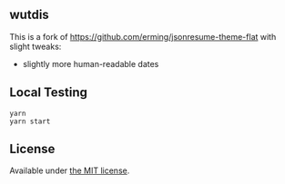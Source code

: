 ## wutdis

This is a fork of https://github.com/erming/jsonresume-theme-flat with slight tweaks:

* slightly more human-readable dates

## Local Testing

```
yarn
yarn start
```

## License

Available under [the MIT license](http://mths.be/mit).
